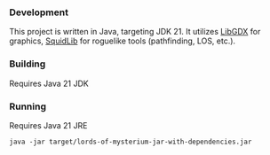 ### Development

This project is written in Java, targeting JDK 21. It utilizes [LibGDX](https://libgdx.com/) for graphics, [SquidLib](https://github.com/yellowstonegames/SquidLib) for roguelike tools (pathfinding, LOS, etc.).


### Building
Requires Java 21 JDK

### Running
Requires Java 21 JRE
```shell
java -jar target/lords-of-mysterium-jar-with-dependencies.jar
```